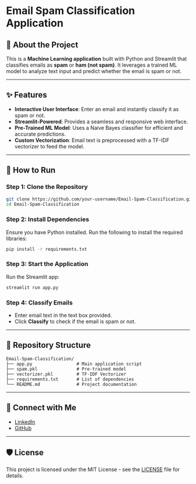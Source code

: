 
# Email Spam Classification Application

## 📧 About the Project
This is a **Machine Learning application** built with Python and Streamlit that classifies emails as **spam** or **ham (not spam)**. It leverages a trained ML model to analyze text input and predict whether the email is spam or not.

---

## ✨ Features
- **Interactive User Interface**: Enter an email and instantly classify it as spam or not.
- **Streamlit-Powered**: Provides a seamless and responsive web interface.
- **Pre-Trained ML Model**: Uses a Naive Bayes classifier for efficient and accurate predictions.
- **Custom Vectorization**: Email text is preprocessed with a TF-IDF vectorizer to feed the model.

---

## 🚀 How to Run
### Step 1: Clone the Repository
```bash
git clone https://github.com/your-username/Email-Spam-Classification.git
cd Email-Spam-Classification
```

### Step 2: Install Dependencies
Ensure you have Python installed. Run the following to install the required libraries:
```bash
pip install -r requirements.txt
```

### Step 3: Start the Application
Run the Streamlit app:
```bash
streamlit run app.py
```

### Step 4: Classify Emails
- Enter email text in the text box provided.
- Click **Classify** to check if the email is spam or not.

---

## 📂 Repository Structure
```plaintext
Email-Spam-Classification/
├── app.py                 # Main application script
├── spam.pkl               # Pre-trained model
├── vectorizer.pkl         # TF-IDF Vectorizer
├── requirements.txt       # List of dependencies
└── README.md              # Project documentation
```

---

## 🤝 Connect with Me
- [LinkedIn](https://www.linkedin.com/in/your-profile-name)
- [GitHub](https://github.com/your-github-username)

---

## 🛡️ License
This project is licensed under the MIT License - see the [LICENSE](LICENSE) file for details.
